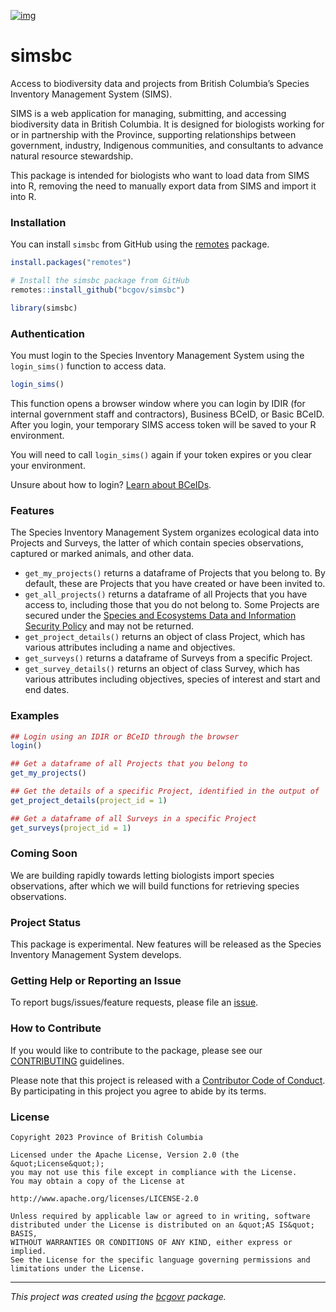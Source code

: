 [![img](https://img.shields.io/badge/Lifecycle-Experimental-339999)](https://github.com/bcgov/repomountie/blob/master/doc/lifecycle-badges.md)

# simsbc

Access to biodiversity data and projects from British Columbia’s Species
Inventory Management System (SIMS).

SIMS is a web application for managing, submitting, and accessing
biodiversity data in British Columbia. It is designed for biologists
working for or in partnership with the Province, supporting
relationships between government, industry, Indigenous communities, and
consultants to advance natural resource stewardship.

This package is intended for biologists who want to load data from SIMS
into R, removing the need to manually export data from SIMS and import
it into R.

### Installation

You can install `simsbc` from GitHub using the
[remotes](https://cran.r-project.org/package=remotes) package.

``` r
install.packages("remotes")

# Install the simsbc package from GitHub
remotes::install_github("bcgov/simsbc")

library(simsbc)
```

### Authentication

You must login to the Species Inventory Management System using the
`login_sims()` function to access data.

``` r
login_sims()
```

This function opens a browser window where you can login by IDIR (for
internal government staff and contractors), Business BCeID, or Basic
BCeID. After you login, your temporary SIMS access token will be saved
to your R environment.

You will need to call `login_sims()` again if your token expires or you
clear your environment.

Unsure about how to login? [Learn about
BCeIDs](https://www.bceid.ca/aboutbceid/).

### Features

The Species Inventory Management System organizes ecological data into
Projects and Surveys, the latter of which contain species observations,
captured or marked animals, and other data.

- `get_my_projects()` returns a dataframe of Projects that you belong
  to. By default, these are Projects that you have created or have been
  invited to.
- `get_all_projects()` returns a dataframe of all Projects that you have
  access to, including those that you do not belong to. Some Projects
  are secured under the [Species and Ecosystems Data and Information
  Security
  Policy](https://www2.gov.bc.ca/gov/content/environment/natural-resource-stewardship/laws-policies-standards-guidance/data-information-security)
  and may not be returned.
- `get_project_details()` returns an object of class Project, which has
  various attributes including a name and objectives.
- `get_surveys()` returns a dataframe of Surveys from a specific
  Project.
- `get_survey_details()` returns an object of class Survey, which has
  various attributes including objectives, species of interest and start
  and end dates.

### Examples

``` r
## Login using an IDIR or BCeID through the browser
login()

## Get a dataframe of all Projects that you belong to
get_my_projects()

## Get the details of a specific Project, identified in the output of `get_my_projects()`
get_project_details(project_id = 1)

## Get a dataframe of all Surveys in a specific Project
get_surveys(project_id = 1)
```

### Coming Soon

We are building rapidly towards letting biologists import species
observations, after which we will build functions for retrieving species
observations.

### Project Status

This package is experimental. New features will be released as the
Species Inventory Management System develops.

### Getting Help or Reporting an Issue

To report bugs/issues/feature requests, please file an
[issue](https://github.com/bcgov/simsbc/issues/).

### How to Contribute

If you would like to contribute to the package, please see our
[CONTRIBUTING](CONTRIBUTING.md) guidelines.

Please note that this project is released with a [Contributor Code of
Conduct](CODE_OF_CONDUCT.md). By participating in this project you agree
to abide by its terms.

### License

    Copyright 2023 Province of British Columbia

    Licensed under the Apache License, Version 2.0 (the &quot;License&quot;);
    you may not use this file except in compliance with the License.
    You may obtain a copy of the License at

    http://www.apache.org/licenses/LICENSE-2.0

    Unless required by applicable law or agreed to in writing, software distributed under the License is distributed on an &quot;AS IS&quot; BASIS,
    WITHOUT WARRANTIES OR CONDITIONS OF ANY KIND, either express or implied.
    See the License for the specific language governing permissions and limitations under the License.

------------------------------------------------------------------------

*This project was created using the
[bcgovr](https://github.com/bcgov/bcgovr) package.*
